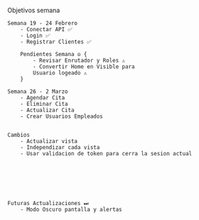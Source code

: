 Objetivos semana 

    Semana 19 - 24 Febrero
        - Conectar API ✅
        - Login ✅
        - Registrar Clientes ✅

        Pendientes Semana ☮ {
            - Revisar Enrutador y Roles ⚠
            - Convertir Home en Visible para
            Usuario logeado ⚠
        }

    Semana 26 - 2 Marzo
        - Agendar Cita 
        - Eliminar Cita
        - Actualizar Cita
        - Crear Usuarios Empleados
    

    Cambios
        - Actualizar vista
        - Independizar cada vista
        - Usar validacion de token para cerra la sesion actual







    Futuras Actualizaciones ⏭
        - Modo Oscuro pantalla y alertas